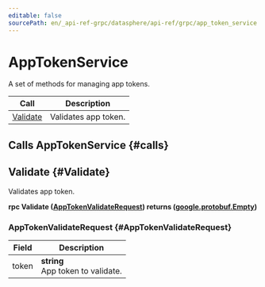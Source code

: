 ```yaml
---
editable: false
sourcePath: en/_api-ref-grpc/datasphere/api-ref/grpc/app_token_service.md
---
```


# AppTokenService

A set of methods for managing app tokens.

| Call | Description |
| --- | --- |
| [Validate](#Validate) | Validates app token. |

## Calls AppTokenService {#calls}

## Validate {#Validate}

Validates app token.

**rpc Validate ([AppTokenValidateRequest](#AppTokenValidateRequest)) returns ([google.protobuf.Empty](https://developers.google.com/protocol-buffers/docs/reference/google.protobuf#google.protobuf.Empty))**

### AppTokenValidateRequest {#AppTokenValidateRequest}

Field | Description
--- | ---
token | **string**<br>App token to validate. 


